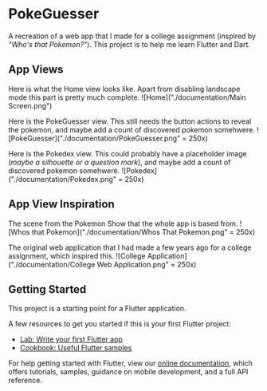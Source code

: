 # PokeGuesser

A recreation of a web app that I made for a college assignment (inspired by *"Who's that Pokemon?"*).
This project is to help me learn Flutter and Dart.


## App Views

Here is what the Home view looks like. Apart from disabling landscape mode this part is pretty much complete.
![Home]("./documentation/Main Screen.png")

Here is the PokeGuesser view. This still needs the button actions to reveal the pokemon, and maybe add a count of discovered pokemon somehwere.
![PokeGuesser]("./documentation/PokeGuesser.png" = 250x)

Here is the Pokedex view. This could probably have a placeholder image (*maybe a silhouette or a question mark*), and maybe add a count of discovered pokemon somehwere.
![Pokedex]("./documentation/Pokedex.png" = 250x)


## App View Inspiration

The scene from the Pokemon Show that the whole app is based from.
![Whos that Pokemon]("./documentation/Whos That Pokemon.png" = 250x)

The original web application that I had made a few years ago for a college assignment, which inspired this.
![College Application]("./documentation/College Web Application.png" = 250x)


## Getting Started

This project is a starting point for a Flutter application.

A few resources to get you started if this is your first Flutter project:

- [Lab: Write your first Flutter app](https://flutter.dev/docs/get-started/codelab)
- [Cookbook: Useful Flutter samples](https://flutter.dev/docs/cookbook)

For help getting started with Flutter, view our
[online documentation](https://flutter.dev/docs), which offers tutorials,
samples, guidance on mobile development, and a full API reference.

